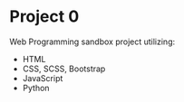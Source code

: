 # Project 0

Web Programming sandbox project utilizing:
- HTML
- CSS, SCSS, Bootstrap
- JavaScript
- Python
